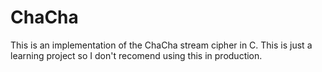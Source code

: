# ChaCha
This is an implementation of the ChaCha stream cipher in C. This is just a learning project so I don't recomend using this in production.
